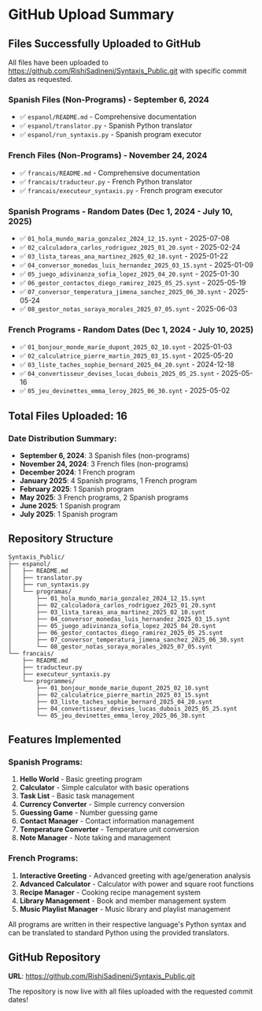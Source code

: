 # GitHub Upload Summary

## Files Successfully Uploaded to GitHub

All files have been uploaded to https://github.com/RishiSadineni/Syntaxis_Public.git with specific commit dates as requested.

### Spanish Files (Non-Programs) - September 6, 2024
- ✅ `espanol/README.md` - Comprehensive documentation
- ✅ `espanol/translator.py` - Spanish Python translator
- ✅ `espanol/run_syntaxis.py` - Spanish program executor

### French Files (Non-Programs) - November 24, 2024
- ✅ `francais/README.md` - Comprehensive documentation
- ✅ `francais/traducteur.py` - French Python translator
- ✅ `francais/executeur_syntaxis.py` - French program executor

### Spanish Programs - Random Dates (Dec 1, 2024 - July 10, 2025)
- ✅ `01_hola_mundo_maria_gonzalez_2024_12_15.synt` - 2025-07-08
- ✅ `02_calculadora_carlos_rodriguez_2025_01_20.synt` - 2025-02-24
- ✅ `03_lista_tareas_ana_martinez_2025_02_10.synt` - 2025-01-22
- ✅ `04_conversor_monedas_luis_hernandez_2025_03_15.synt` - 2025-01-09
- ✅ `05_juego_adivinanza_sofia_lopez_2025_04_20.synt` - 2025-01-30
- ✅ `06_gestor_contactos_diego_ramirez_2025_05_25.synt` - 2025-05-19
- ✅ `07_conversor_temperatura_jimena_sanchez_2025_06_30.synt` - 2025-05-24
- ✅ `08_gestor_notas_soraya_morales_2025_07_05.synt` - 2025-06-03

### French Programs - Random Dates (Dec 1, 2024 - July 10, 2025)
- ✅ `01_bonjour_monde_marie_dupont_2025_02_10.synt` - 2025-01-03
- ✅ `02_calculatrice_pierre_martin_2025_03_15.synt` - 2025-05-20
- ✅ `03_liste_taches_sophie_bernard_2025_04_20.synt` - 2024-12-18
- ✅ `04_convertisseur_devises_lucas_dubois_2025_05_25.synt` - 2025-05-16
- ✅ `05_jeu_devinettes_emma_leroy_2025_06_30.synt` - 2025-05-02

## Total Files Uploaded: 16

### Date Distribution Summary:
- **September 6, 2024**: 3 Spanish files (non-programs)
- **November 24, 2024**: 3 French files (non-programs)
- **December 2024**: 1 French program
- **January 2025**: 4 Spanish programs, 1 French program
- **February 2025**: 1 Spanish program
- **May 2025**: 3 French programs, 2 Spanish programs
- **June 2025**: 1 Spanish program
- **July 2025**: 1 Spanish program

## Repository Structure
```
Syntaxis_Public/
├── espanol/
│   ├── README.md
│   ├── translator.py
│   ├── run_syntaxis.py
│   └── programas/
│       ├── 01_hola_mundo_maria_gonzalez_2024_12_15.synt
│       ├── 02_calculadora_carlos_rodriguez_2025_01_20.synt
│       ├── 03_lista_tareas_ana_martinez_2025_02_10.synt
│       ├── 04_conversor_monedas_luis_hernandez_2025_03_15.synt
│       ├── 05_juego_adivinanza_sofia_lopez_2025_04_20.synt
│       ├── 06_gestor_contactos_diego_ramirez_2025_05_25.synt
│       ├── 07_conversor_temperatura_jimena_sanchez_2025_06_30.synt
│       └── 08_gestor_notas_soraya_morales_2025_07_05.synt
└── francais/
    ├── README.md
    ├── traducteur.py
    ├── executeur_syntaxis.py
    └── programmes/
        ├── 01_bonjour_monde_marie_dupont_2025_02_10.synt
        ├── 02_calculatrice_pierre_martin_2025_03_15.synt
        ├── 03_liste_taches_sophie_bernard_2025_04_20.synt
        ├── 04_convertisseur_devises_lucas_dubois_2025_05_25.synt
        └── 05_jeu_devinettes_emma_leroy_2025_06_30.synt
```

## Features Implemented

### Spanish Programs:
1. **Hello World** - Basic greeting program
2. **Calculator** - Simple calculator with basic operations
3. **Task List** - Basic task management
4. **Currency Converter** - Simple currency conversion
5. **Guessing Game** - Number guessing game
6. **Contact Manager** - Contact information management
7. **Temperature Converter** - Temperature unit conversion
8. **Note Manager** - Note taking and management

### French Programs:
1. **Interactive Greeting** - Advanced greeting with age/generation analysis
2. **Advanced Calculator** - Calculator with power and square root functions
3. **Recipe Manager** - Cooking recipe management system
4. **Library Management** - Book and member management system
5. **Music Playlist Manager** - Music library and playlist management

All programs are written in their respective language's Python syntax and can be translated to standard Python using the provided translators.

## GitHub Repository
**URL**: https://github.com/RishiSadineni/Syntaxis_Public.git

The repository is now live with all files uploaded with the requested commit dates!


